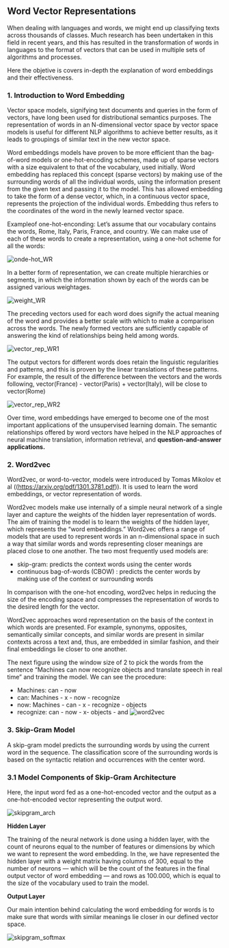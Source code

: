 ## Word Vector Representations

When dealing with languages and words, we might end up classifying
texts across thousands of classes. 
Much research has been undertaken in this field
in recent years, and this has resulted in the transformation of words in
languages to the format of vectors that can be used in multiple sets of
algorithms and processes.

Here the objetive is covers in-depth the explanation of
word embeddings and their effectiveness.

### 1. Introduction to Word Embedding
Vector space models, signifying text documents and queries in the form of vectors, have
long been used for distributional semantics purposes. The representation
of words in an N-dimensional vector space by vector space models is
useful for different NLP algorithms to achieve better results, as it leads to
groupings of similar text in the new vector space.

Word embeddings models have proven to be more efficient than the
bag-of-word models or one-hot-encoding schemes, made up of sparse
vectors with a size equivalent to that of the vocabulary, used initially. 
Word embedding has replaced this concept (sparse vectors) by making use of
the surrounding words of all the individual words, using the information
present from the given text and passing it to the model. This has allowed
embedding to take the form of a dense vector, which, in a continuous
vector space, represents the projection of the individual words. 
Embedding thus refers to the coordinates of the word in the newly learned vector space.

Exampleof one-hot-enconding: 
Let’s assume that our vocabulary contains the words, Rome, Italy,
Paris, France, and country. We can make use of each of these words to
create a representation, using a one-hot scheme for all the words:

![onde-hot_WR](https://user-images.githubusercontent.com/37953610/57548346-9ecc0d80-7358-11e9-8c18-25dd6c805a70.JPG)

In a better form of representation, we can create multiple hierarchies or segments, in which the information shown by each of the
words can be assigned various weightages.

![weight_WR](https://user-images.githubusercontent.com/37953610/57548466-ea7eb700-7358-11e9-819d-1ebb1bb1e873.JPG)

The preceding vectors used for each word does signify the actual
meaning of the word and provides a better scale with which to make a
comparison across the words. The newly formed vectors are sufficiently
capable of answering the kind of relationships being held among words.

![vector_rep_WR1](https://user-images.githubusercontent.com/37953610/57548705-8a3c4500-7359-11e9-81bd-7869066cd352.JPG)


The output vectors for different words does retain the linguistic
regularities and patterns, and this is proven by the linear translations
of these patterns. For example, the result of the difference between
the vectors and the words following, vector(France) - vector(Paris) +
vector(Italy), will be close to vector(Rome)

![vector_rep_WR2](https://user-images.githubusercontent.com/37953610/57548718-96280700-7359-11e9-8fbc-f00830d65c5c.JPG)

Over time, word embeddings have emerged to become one of the
most important applications of the unsupervised learning domain. The
semantic relationships offered by word vectors have helped in the NLP
approaches of neural machine translation, information retrieval, and **question-and-answer applications.**

### 2. Word2vec

Word2vec, or word-to-vector, models were introduced by Tomas Mikolov et al ((https://arxiv.org/pdf/1301.3781.pdf)). 
It is used to learn the word embeddings, or vector representation of words.

Word2vec models make use internally of a simple neural network of a single layer and capture the weights of the hidden layer representation of words. The aim
of training the model is to learn the weights of the hidden layer, which
represents the “word embeddings.” Word2vec offers a range of models that are used to represent words
in an n-dimensional space in such a way that similar words and words
representing closer meanings are placed close to one another. The two most frequently used models are:
- skip-gram: predicts the context words using the center words 
- continuous bag-of-words (CBOW) : predicts the center
words by making use of the context or surrounding words

In comparison with the one-hot encoding, word2vec helps in reducing
the size of the encoding space and compresses the representation of words
to the desired length for the vector.

Word2vec approaches word representation on the basis of the context in which words are
presented. For example, synonyms, opposites, semantically similar
concepts, and similar words are present in similar contexts across a text
and, thus, are embedded in similar fashion, and their final embeddings lie
closer to one another. 

The next figure using the window size of 2 to pick the words from the
sentence “Machines can now recognize objects and translate speech in
real time” and training the model. We can see the procedure: 
- Machines: can - now
- can: Machines - x - now - recognize
- now: Machines - can - x - recognize - objects
- recognize: can - now - x- objects - and 
![word2vec](https://user-images.githubusercontent.com/37953610/57570462-14d48100-73fa-11e9-87a7-2ae58d2cd535.JPG)

### 3. Skip-Gram Model

A skip-gram model predicts the surrounding words by using the current
word in the sequence. The classification score of the surrounding words is
based on the syntactic relation and occurrences with the center word.

### 3.1 Model Components of Skip-Gram Architecture

Here, the input word fed as a one-hot-encoded vector and the output as a one-hot-encoded vector representing the output word.

![skipgram_arch](https://user-images.githubusercontent.com/37953610/57570581-71846b80-73fb-11e9-8c6e-8a04eab3e194.JPG)

**Hidden Layer**

The training of the neural network is done using a hidden layer, with the
count of neurons equal to the number of features or dimensions by which
we want to represent the word embedding. In the, we have
represented the hidden layer with a weight matrix having columns of 300,
equal to the number of neurons — which will be the count of the features in
the final output vector of word embedding — and rows as 100.000, which is
equal to the size of the vocabulary used to train the model.

**Output Layer**

Our main intention behind calculating the word embedding for words is
to make sure that words with similar meanings lie closer in our defined
vector space.

![skipgram_softmax](https://user-images.githubusercontent.com/37953610/57570773-9a0d6500-73fd-11e9-83de-ba52146eecce.JPG)





